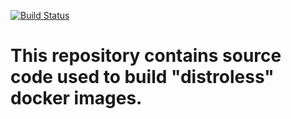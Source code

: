 [![Build Status](https://travis-ci.org/GoogleCloudPlatform/distroless.svg?branch=master)](https://travis-ci.org/GoogleCloudPlatform/distroless)

# This repository contains source code used to build "distroless" docker images.
